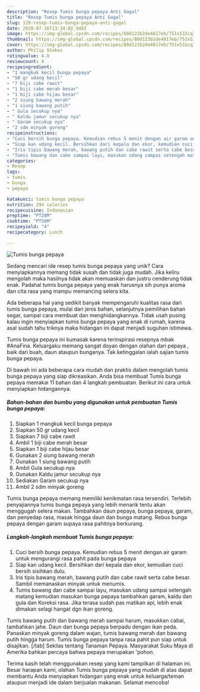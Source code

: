```yaml
---
description: "Resep Tumis bunga pepaya Anti Gagal"
title: "Resep Tumis bunga pepaya Anti Gagal"
slug: 129-resep-tumis-bunga-pepaya-anti-gagal
date: 2020-07-16T13:34:02.948Z
image: https://img-global.cpcdn.com/recipes/88d123b2de4817eb/751x532cq70/tumis-bunga-pepaya-foto-resep-utama.jpg
thumbnail: https://img-global.cpcdn.com/recipes/88d123b2de4817eb/751x532cq70/tumis-bunga-pepaya-foto-resep-utama.jpg
cover: https://img-global.cpcdn.com/recipes/88d123b2de4817eb/751x532cq70/tumis-bunga-pepaya-foto-resep-utama.jpg
author: Philip Stokes
ratingvalue: 4.8
reviewcount: 4
recipeingredient:
- "1 mangkuk kecil bunga pepaya"
- "50 gr udang kecil"
- "7 biji cabe rawit"
- "1 biji cabe merah besar"
- "1 biji cabe hijau besar"
- "2 siung bawang merah"
- "1 siung bawang putih"
- " Gula secukup nya"
- " Kaldu jamur secukup nya"
- " Garam secukup nya"
- "2 sdm minyak goreng"
recipeinstructions:
- "Cuci bersih bunga pepaya. Kemudian rebus 5 menit dengan air garam untuk mengurangi rasa pahit pada bunga pepaya"
- "Siap kan udang kecil. Bersihkan dari kepala dan ekor, kemudian cuci bersih sisihkan dulu."
- "Iris tipis bawang merah, bawang putih dan cabe rawit serta cabe besar. Sambil memanaskan minyak untuk menumis."
- "Tumis bawang dan cabe sampai layu, masukan udang sampai setengah matang kemudian masukan bunga pepaya tambahkan garam, kaldu dan gula dan Koreksi rasa. Jika terasa sudah pas matikan api, lebih enak dimakan selagi hangat dgn ikan goreng."
categories:
- Resep
tags:
- tumis
- bunga
- pepaya

katakunci: tumis bunga pepaya 
nutrition: 294 calories
recipecuisine: Indonesian
preptime: "PT20M"
cooktime: "PT56M"
recipeyield: "4"
recipecategory: Lunch

---
```



![Tumis bunga pepaya](https://img-global.cpcdn.com/recipes/88d123b2de4817eb/751x532cq70/tumis-bunga-pepaya-foto-resep-utama.jpg)

Sedang mencari ide resep tumis bunga pepaya yang unik? Cara menyiapkannya memang tidak susah dan tidak juga mudah. Jika keliru mengolah maka hasilnya tidak akan memuaskan dan justru cenderung tidak enak. Padahal tumis bunga pepaya yang enak harusnya sih punya aroma dan cita rasa yang mampu memancing selera kita.

Ada beberapa hal yang sedikit banyak mempengaruhi kualitas rasa dari tumis bunga pepaya, mulai dari jenis bahan, selanjutnya pemilihan bahan segar, sampai cara membuat dan menghidangkannya. Tidak usah pusing kalau ingin menyiapkan tumis bunga pepaya yang enak di rumah, karena asal sudah tahu triknya maka hidangan ini dapat menjadi suguhan istimewa.

Tumis bunga pepaya ini kumasak karena terinspirasi resepnya mbak #AnaFina. Keluargaku memang sangat doyan dengan olahan dari pepaya , baik dari buah, daun ataupun bunganya. Tak ketinggalan ialah sajian tumis bunga pepaya.


Di bawah ini ada beberapa cara mudah dan praktis dalam mengolah tumis bunga pepaya yang siap dikreasikan. Anda bisa membuat Tumis bunga pepaya memakai 11 bahan dan 4 langkah pembuatan. Berikut ini cara untuk menyiapkan hidangannya.

<!--inarticleads1-->

##### Bahan-bahan dan bumbu yang digunakan untuk pembuatan Tumis bunga pepaya:

1. Siapkan 1 mangkuk kecil bunga pepaya
1. Siapkan 50 gr udang kecil
1. Siapkan 7 biji cabe rawit
1. Ambil 1 biji cabe merah besar
1. Siapkan 1 biji cabe hijau besar
1. Gunakan 2 siung bawang merah
1. Gunakan 1 siung bawang putih
1. Ambil  Gula secukup nya
1. Gunakan  Kaldu jamur secukup nya
1. Sediakan  Garam secukup nya
1. Ambil 2 sdm minyak goreng


Tumis bunga pepaya memang memiliki kenikmatan rasa tersendiri. Terlebih penyajiannya tumis bunga pepaya yang lebih menarik tentu akan menggugah selera makan. Tambahkan daun pepaya, bunga pepaya, garam, dan penyedap rasa, masak hingga daun dan bunga matang. Rebus bunga pepaya dengan garam supaya rasa pahitnya berkurang. 

<!--inarticleads2-->

##### Langkah-langkah membuat Tumis bunga pepaya:

1. Cuci bersih bunga pepaya. Kemudian rebus 5 menit dengan air garam untuk mengurangi rasa pahit pada bunga pepaya
1. Siap kan udang kecil. Bersihkan dari kepala dan ekor, kemudian cuci bersih sisihkan dulu.
1. Iris tipis bawang merah, bawang putih dan cabe rawit serta cabe besar. Sambil memanaskan minyak untuk menumis.
1. Tumis bawang dan cabe sampai layu, masukan udang sampai setengah matang kemudian masukan bunga pepaya tambahkan garam, kaldu dan gula dan Koreksi rasa. Jika terasa sudah pas matikan api, lebih enak dimakan selagi hangat dgn ikan goreng.


Tumis bawang putih dan bawang merah sampai harum, masukkan cabai, tambahkan jahe. Daun dan bunga pepaya berpadu dengan ikan peda. Panaskan minyak goreng dalam wajan, tumis bawang merah dan bawang putih hingga harum. Tumis bunga pepaya tanpa rasa pahit pun siap untuk disajikan. [/tab] Sekilas tentang Tanaman Pepaya. Masyarakat Suku Maya di Amerika bahkan percaya bahwa pepaya merupakan &#39;pohon. 

Terima kasih telah menggunakan resep yang kami tampilkan di halaman ini. Besar harapan kami, olahan Tumis bunga pepaya yang mudah di atas dapat membantu Anda menyiapkan hidangan yang enak untuk keluarga/teman ataupun menjadi ide dalam berjualan makanan. Selamat mencoba!
